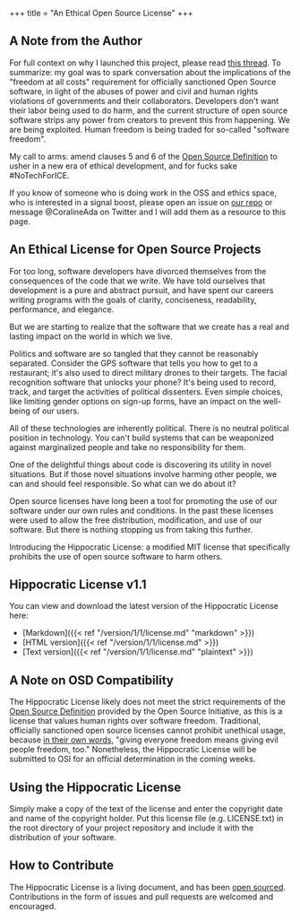 +++
title = "An Ethical Open Source License"
+++

## A Note from the Author
For full context on why I launched this project, please read [this thread](https://twitter.com/CoralineAda/status/1176940605525712898). To summarize: my goal was to spark conversation about the implications of the "freedom at all costs" requirement for officially sanctioned Open Source software, in light of the abuses of power and civil and human rights violations of governments and their collaborators. Developers don't want their labor being used to do harm, and the current structure of open source software strips any power from creators to prevent this from happening. We are being exploited. Human freedom is being traded for so-called "software freedom".

My call to arms: amend clauses 5 and 6 of the [Open Source Definition](https://opensource.org/osd-annotated) to usher in a new era of ethical development, and for fucks sake #NoTechForICE.

If you know of someone who is doing work in the OSS and ethics space, who is interested in a signal boost, please open an issue on [our repo](https://github.com/ContributorCovenant/hippocratic-license) or message @CoralineAda on Twitter and I will add them as a resource to this page.

## An Ethical License for Open Source Projects
For too long, software developers have divorced themselves from the consequences of the code that we write. We have told ourselves that development is a pure and abstract pursuit, and have spent our careers writing programs with the goals of clarity, conciseness, readability, performance, and elegance.

But we are starting to realize that the software that we create has a real and lasting impact on the world in which we live.

Politics and software are so tangled that they cannot be reasonably separated. Consider the GPS software that tells you how to get to a restaurant; it's also used to direct military drones to their targets. The facial recognition software that unlocks your phone? It's being used to record, track, and target the activities of political dissenters. Even simple choices, like limiting gender options on sign-up forms, have an impact on the well-being of our users.

All of these technologies are inherently political. There is no neutral political position in technology. You can't build systems that can be weaponized against marginalized people and take no responsibility for them.

One of the delightful things about code is discovering its utility in novel situations. But if those novel situations involve harming other people, we can and should feel responsible. So what can we do about it?

Open source licenses have long been a tool for promoting the use of our software under our own rules and conditions. In the past these licenses were used to allow the free distribution, modification, and use of our software. But there is nothing stopping us from taking this further.

Introducing the Hippocratic License: a modified MIT license that specifically prohibits the use of open source software to harm others.

## Hippocratic License v1.1

You can view and download the latest version of the Hippocratic License here:

- [Markdown]({{< ref "/version/1/1/license.md" "markdown" >}})
- [HTML version]({{< ref "/version/1/1/license.md" >}})
- [Text version]({{< ref "/version/1/1/license.md" "plaintext" >}})

## A Note on OSD Compatibility

The Hippocratic License likely does not meet the strict requirements of the [Open Source Definition](https://opensource.org/osd-annotated) provided by the Open Source Initiative, as this is a license that values human rights over software freedom. Traditional, officially sanctioned open source licenses cannot prohibit unethical usage, because [in their own words](https://opensource.org/faq#evil), "giving everyone freedom means giving evil people freedom, too." Nonetheless, the Hippocratic License will be submitted to OSI for an official determination in the coming weeks.

## Using the Hippocratic License

Simply make a copy of the text of the license and enter the copyright date and name of the copyright holder. Put this license file (e.g. LICENSE.txt) in the root directory of your project repository and include it with the distribution of your software.

## How to Contribute

The Hippocratic License is a living document, and has been [open sourced](https://github.com/ContributorCovenant/hippocratic-license "Hippocratic License source code").
Contributions in the form of issues and pull requests are welcomed and encouraged.
